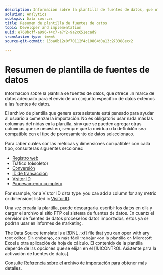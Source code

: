 ```yaml
---
description: Información sobre la plantilla de fuentes de datos, que ofrece un marco de datos adecuado para el envío de un conjunto específico de datos externos a las fuentes de datos.
solution: Analytics
subtopic: Data sources
title: Resumen de plantilla de fuentes de datos
topic: Developer and implementation
uuid: e768bcff-a996-44c7-a7f2-9a2c651ecad9
translation-type: tm+mt
source-git-commit: 16ba0b12e0f70112f4c10804d0a13c278388ecc2

---
```



# Resumen de plantilla de fuentes de datos

Información sobre la plantilla de fuentes de datos, que ofrece un marco de datos adecuado para el envío de un conjunto específico de datos externos a las fuentes de datos.

El archivo de plantilla que genera este asistente está pensado para ayudar al usuario a comenzar la importación. No es obligatorio usar nada más las columnas definidas en la plantilla, sino que se pueden agregar otras columnas que se necesiten, siempre que la métrica o la definición sea compatible con el tipo de procesamiento de datos seleccionado.

Para saber cuáles son las métricas y dimensiones compatibles con cada tipo, consulte las siguientes secciones:

* [Registro web](/help/import/c-data-sources/c-datasrc-types/datasrc-web-log.md)
* [Tráfico](/help/import/c-data-sources/c-datasrc-types/datasrc-traffic.md) (obsoleto)
* [Conversión](/help/import/c-data-sources/c-datasrc-types/datasrc-conversion.md)
* [ID de transacción](/help/import/c-data-sources/c-datasrc-types/datasrc-transactionid.md)
* [Visitor ID](/help/import/c-data-sources/c-datasrc-types/datasrc-visitorid.md)
* [Procesamiento completo](/help/import/c-data-sources/c-datasrc-types/datasrc-full-processing.md)

For example, for a Visitor ID data type, you can add a column for any metric or dimensions listed in [Visitor ID](/help/import/c-data-sources/c-datasrc-types/datasrc-visitorid.md).

Una vez creada la plantilla, puede descargarla, escribir los datos en ella y cargar el archivo al sitio FTP del sistema de fuentes de datos. En cuanto el servidor de fuentes de datos procese los datos importados, estos ya se podrán usar en informes de marketing.

The Data Source template is a [!DNL .txt] file that you can open with any text editor. Sin embargo, es más fácil trabajar con la plantilla en Microsoft Excel u otra aplicación de hoja de cálculo. El contenido de la plantilla depende de las opciones que se elijan en el [!UICONTROL Asistente para la activación de fuentes de datos].

Consulte [Referencia sobre el archivo de importación](/help/import/c-data-sources/datasrc-template/datasrc-import-file-reference.md) para obtener más detalles.
